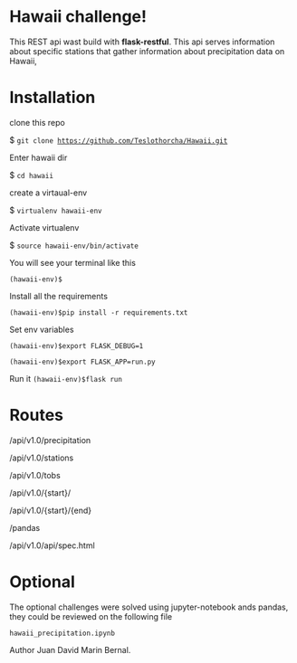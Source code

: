 #  Hawaii challenge!

This REST api wast build with **flask-restful**. This api serves information about specific stations that gather information about precipitation data on Hawaii, 


# Installation

clone this repo 

$ <code>git clone https://github.com/Teslothorcha/Hawaii.git</code>

Enter hawaii dir

$ <code>cd hawaii</code>

create a virtaual-env

$ <code>virtualenv hawaii-env</code>

Activate virtualenv

$ <code>source hawaii-env/bin/activate</code>

You will see your terminal like this

<code>(hawaii-env)$ </code>

Install all the requirements

<code>(hawaii-env)$pip install -r requirements.txt </code>

Set env variables

<code>(hawaii-env)$export FLASK\_DEBUG=1 </code>

<code>(hawaii-env)$export FLASK_APP=run.py </code>

Run it
<code>(hawaii-env)$flask run </code>

# Routes

/api/v1.0/precipitation

/api/v1.0/stations

/api/v1.0/tobs

/api/v1.0/{start}/

/api/v1.0/{start}/{end}

/pandas

/api/v1.0/api/spec.html

# Optional

The optional challenges were solved using jupyter-notebook ands pandas, they could be reviewed on the following file

<code>hawaii_precipitation.ipynb </code>

Author
Juan David Marin Bernal.